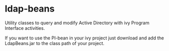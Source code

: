 # ldap-beans
Utility classes to query and modify Active Directory with ivy Program Interface activities.

If you want to use the PI-bean in your ivy project just download and add the LdapBeans.jar to the class path of your project.

